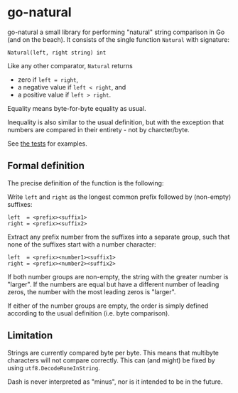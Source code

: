 # go-natural

go-natural a small library for performing "natural" string comparison in Go (and on the beach).
It consists of the single function `Natural` with signature:

```
Natural(left, right string) int
```

Like any other comparator, `Natural` returns
* zero if `left = right`,
* a negative value if `left < right`, and
* a positive value if `left > right`.

Equality means byte-for-byte equality as usual.

Inequality is also similar to the usual definition,
but with the exception that numbers are compared in their entirety - not by charcter/byte.

See [the tests](https://github.com/halleknast/go-natural/natural_test.go) for examples.

## Formal definition

The precise definition of the function is the following:

Write `left` and `right` as the longest common prefix
followed by (non-empty) suffixes:
```
left  = <prefix><suffix1>
right = <prefix><suffix2>
```

Extract any prefix number from the suffixes into a separate group,
such that none of the suffixes start with a number character:
```
left  = <prefix><number1><suffix1>
right = <prefix><number2><suffix2>
```

If both number groups are non-empty,
the string with the greater number is "larger".
If the numbers are equal but have a different number of leading zeros,
the number with the most leading zeros is "larger".

If either of the number groups are empty,
the order is simply defined according to the usual definition (i.e. byte comparison).

## Limitation

Strings are currently compared byte per byte.
This means that multibyte characters will not compare correctly.
This can (and might) be fixed by using `utf8.DecodeRuneInString`.

Dash is never interpreted as "minus",
nor is it intended to be in the future.
